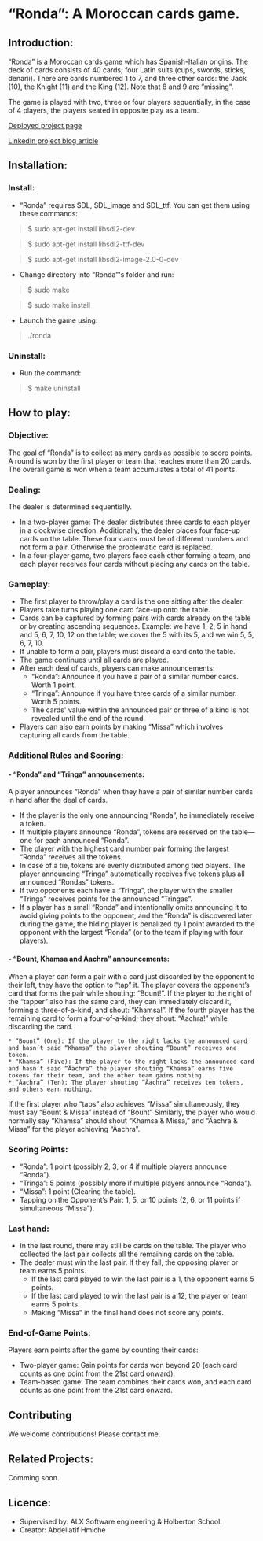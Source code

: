 # “Ronda”: A Moroccan cards game.

## Introduction:
“Ronda” is a Moroccan cards game which has Spanish-Italian origins. The deck of cards consists of 40 cards; four Latin suits (cups, swords, sticks, denarii). There are cards numbered 1 to 7, and three other cards: the Jack (10), the Knight (11) and the King (12). Note that 8 and 9 are “missing”.

The game is played with two, three or four players sequentially, in the case of 4 players, the players seated in opposite play as a team.

[Deployed project page](https://callmevbdu.github.io/Ronda-moroccan_game/)

[LinkedIn project blog article](https://www.linkedin.com/posts/abdellatif-hmiche-3227291b7_introduction-my-project-called-ronda-activity-7196247424141524992-YJyW)

## Installation:
### Install:
- “Ronda” requires SDL, SDL_image and SDL_ttf. You can get them using these commands:
> $ sudo apt-get install libsdl2-dev

> $ sudo apt-get install libsdl2-ttf-dev

> $ sudo apt-get install libsdl2-image-2.0-0-dev

- Change directory into “Ronda”'s folder and run:
> $ sudo make

> $ sudo make install

- Launch the game using:
> ./ronda 

### Uninstall:
- Run the command:
> $ make uninstall

## How to play:

### Objective:
The goal of “Ronda” is to collect as many cards as possible to score points. A round is won by the first player or team that reaches more than 20 cards. The overall game is won when a team accumulates a total of 41 points.

### Dealing:
The dealer is determined sequentially.
- In a two-player game:
	The dealer distributes three cards to each player in a clockwise direction.
	Additionally, the dealer places four face-up cards on the table. These four cards must be of different numbers and not form a pair. Otherwise the problematic card is replaced.
- In a four-player game, two players face each other forming a team, and each player receives four cards without placing any cards on the table.

### Gameplay:
- The first player to throw/play a card is the one sitting after the dealer.
- Players take turns playing one card face-up onto the table.
- Cards can be captured by forming pairs with cards already on the table or by creating ascending sequences.
	Example: we have 1, 2, 5 in hand and 5, 6, 7, 10, 12 on the table; we cover the 5 with its 5, and we win 5, 5, 6, 7, 10.
- If unable to form a pair, players must discard a card onto the table.
- The game continues until all cards are played.
- After each deal of cards, players can make announcements:
	* “Ronda”: Announce if you have a pair of a similar number cards. Worth 1 point.
	* “Tringa”: Announce if you have three cards of a similar number. Worth 5 points.
	* The cards' value within the announced pair or three of a kind is not revealed until the end of the round.
- Players can also earn points by making “Missa” which involves capturing all cards from the table.

### Additional Rules and Scoring:

#### - “Ronda” and “Tringa” announcements:
A player announces “Ronda” when they have a pair of similar number cards in hand after the deal of cards.
* If the player is the only one announcing “Ronda”, he immediately receive a token.
* If multiple players announce “Ronda”, tokens are reserved on the table—one for each announced “Ronda”.
* The player with the highest card number pair forming the largest “Ronda” receives all the tokens.
* In case of a tie, tokens are evenly distributed among tied players.
The player announcing “Tringa” automatically receives five tokens plus all announced “Rondas” tokens.
* If two opponents each have a “Tringa”, the player with the smaller “Tringa” receives points for the announced “Tringas”.
* If a player has a small “Ronda” and intentionally omits announcing it to avoid giving points to the opponent, and the “Ronda” is discovered later during the game, the hiding player is penalized by 1 point awarded to the opponent with the largest “Ronda” (or to the team if playing with four players).

#### - “Bount, Khamsa and Äachra” announcements:
When a player can form a pair with a card just discarded by the opponent to their left, they have the option to “tap” it.
The player covers the opponent’s card that forms the pair while shouting: “Bount!”.
If the player to the right of the “tapper” also has the same card, they can immediately discard it, forming a three-of-a-kind, and shout: “Khamsa!”.
If the fourth player has the remaining card to form a four-of-a-kind, they shout: “Äachra!” while discarding the card.

	* “Bount” (One): If the player to the right lacks the announced card and hasn’t said “Khamsa” the player shouting “Bount” receives one token.
	* “Khamsa” (Five): If the player to the right lacks the announced card and hasn’t said “Äachra” the player shouting “Khamsa” earns five tokens for their team, and the other team gains nothing.
	* “Äachra” (Ten): The player shouting “Äachra” receives ten tokens, and others earn nothing.

If the first player who “taps” also achieves “Missa” simultaneously, they must say “Bount & Missa” instead of “Bount”
Similarly, the player who would normally say “Khamsa” should shout “Khamsa & Missa,” and “Äachra & Missa” for the player achieving “Äachra”.

### Scoring Points:
* “Ronda”: 1 point (possibly 2, 3, or 4 if multiple players announce “Ronda”).
* “Tringa”: 5 points (possibly more if multiple players announce “Ronda”). 
* “Missa”: 1 point (Clearing the table).
* Tapping on the Opponent’s Pair: 1, 5, or 10 points (2, 6, or 11 points if simultaneous “Missa”).

### Last hand:
- In the last round, there may still be cards on the table. The player who collected the last pair collects all the remaining cards on the table.
-  The dealer must win the last pair. If they fail, the opposing player or team earns 5 points.
	* If the last card played to win the last pair is a 1, the opponent earns 5 points.
	* If the last card played to win the last pair is a 12, the player or team earns 5 points.
	* Making “Missa” in the final hand does not score any points.

### End-of-Game Points:
Players earn points after the game by counting their cards:
- Two-player game: Gain points for cards won beyond 20 (each card counts as one point from the 21st card onward).
- Team-based game: The team combines their cards won, and each card counts as one point from the 21st card onward.

## Contributing
We welcome contributions! Please contact me.

## Related Projects:
Comming soon.

## Licence:
- Supervised by: ALX Software engineering & Holberton School.
- Creator: Abdellatif Hmiche
